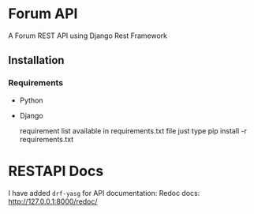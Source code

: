# Forum API

A Forum REST API using Django Rest Framework

## Installation

### Requirements
- Python
- Django

    requirement list available in requirements.txt file
    just type pip install -r requirements.txt

# RESTAPI Docs
I have added `drf-yasg` for API documentation:
Redoc docs:  http://127.0.0.1:8000/redoc/
